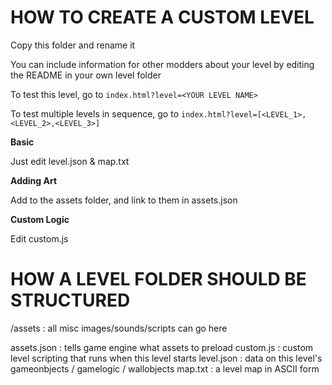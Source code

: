 HOW TO CREATE A CUSTOM LEVEL
===

Copy this folder and rename it

You can include information for other modders about your level by editing the README in your own level folder

To test this level, go to `index.html?level=<YOUR LEVEL NAME>`

To test multiple levels in sequence, go to `index.html?level=[<LEVEL_1>,<LEVEL_2>,<LEVEL_3>]`

**Basic**

Just edit level.json & map.txt

**Adding Art**

Add to the assets folder, and link to them in assets.json

**Custom Logic**

Edit custom.js


HOW A LEVEL FOLDER SHOULD BE STRUCTURED
===

/assets 	: all misc images/sounds/scripts can go here

assets.json : tells game engine what assets to preload
custom.js 	: custom level scripting that runs when this level starts
level.json  : data on this level's gameonbjects / gamelogic / wallobjects
map.txt 	: a level map in ASCII form
